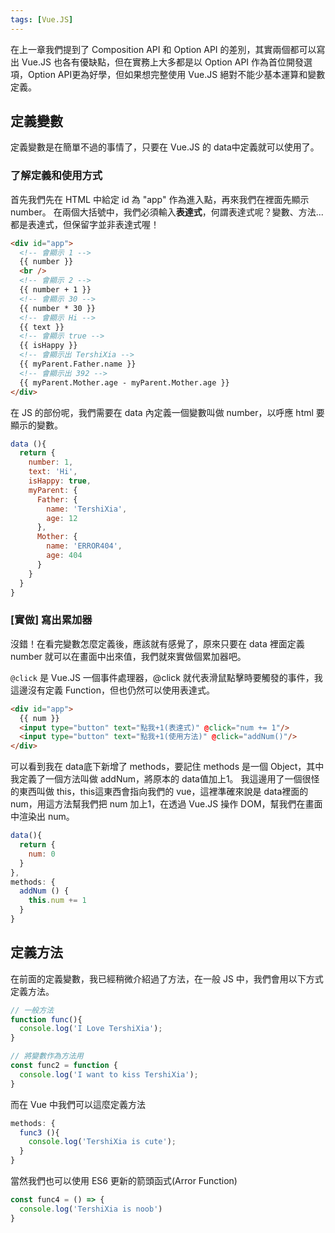 ```yaml
---
tags: [Vue.JS]
---
```


在上一章我們提到了 Composition API 和 Option API 的差別，其實兩個都可以寫出 Vue.JS 也各有優缺點，但在實務上大多都是以 Option API 作為首位開發選項，Option API更為好學，但如果想完整使用 Vue.JS 絕對不能少基本運算和變數定義。

<!-- more -->

## 定義變數
定義變數是在簡單不過的事情了，只要在 Vue.JS 的 data中定義就可以使用了。

### 了解定義和使用方式

首先我們先在 HTML 中給定 id 為 "app" 作為進入點，再來我們在裡面先顯示 number。
在兩個大括號中，我們必須輸入**表達式**，何謂表達式呢？變數、方法...都是表達式，但保留字並非表達式喔！
```html
<div id="app">
  <!-- 會顯示 1 -->
  {{ number }}
  <br />
  <!-- 會顯示 2 -->
  {{ number + 1 }}
  <!-- 會顯示 30 -->
  {{ number * 30 }}
  <!-- 會顯示 Hi -->
  {{ text }}
  <!-- 會顯示 true -->
  {{ isHappy }}
  <!-- 會顯示出 TershiXia -->
  {{ myParent.Father.name }}
  <!-- 會顯示出 392 -->
  {{ myParent.Mother.age - myParent.Mother.age }}
</div>
```

在 JS 的部份呢，我們需要在 data 內定義一個變數叫做 number，以呼應 html 要顯示的變數。
```javascript
data (){
  return {
    number: 1,
    text: 'Hi',
    isHappy: true,
    myParent: {
      Father: {
        name: 'TershiXia',
        age: 12
      },
      Mother: {
        name: 'ERROR404',
        age: 404
      }
    }
  }
}
```

### [實做] 寫出累加器
沒錯！在看完變數怎麼定義後，應該就有感覺了，原來只要在 data 裡面定義 number 就可以在畫面中出來值，我們就來實做個累加器吧。

```@click``` 是 Vue.JS 一個事件處理器，@click 就代表滑鼠點擊時要觸發的事件，我這邊沒有定義 Function，但也仍然可以使用表達式。
```html
<div id="app">
  {{ num }}
  <input type="button" text="點我+1(表達式)" @click="num += 1"/>
  <input type="button" text="點我+1(使用方法)" @click="addNum()"/>
</div>
```

可以看到我在 data底下新增了 methods，要記住 methods 是一個 Object，其中我定義了一個方法叫做 addNum，將原本的 data值加上1。
我這邊用了一個很怪的東西叫做 this，this這東西會指向我們的 vue，這裡準確來說是 data裡面的 num，用這方法幫我們把 num 加上1，在透過 Vue.JS 操作 DOM，幫我們在畫面中渲染出 num。
```javascript
data(){
  return {
    num: 0
  }
},
methods: {
  addNum () {
    this.num += 1
  }
}
```

## 定義方法
在前面的定義變數，我已經稍微介紹過了方法，在一般 JS 中，我們會用以下方式定義方法。

```javascript
// 一般方法
function func(){
  console.log('I Love TershiXia');
}

// 將變數作為方法用
const func2 = function {
  console.log('I want to kiss TershiXia');
}
```

而在 Vue 中我們可以這麼定義方法

```javascript
methods: {
  func3 (){
    console.log('TershiXia is cute');
  }
}
```

當然我們也可以使用 ES6 更新的箭頭函式(Arror Function)

```javascript
const func4 = () => {
  console.log('TershiXia is noob')
}
```